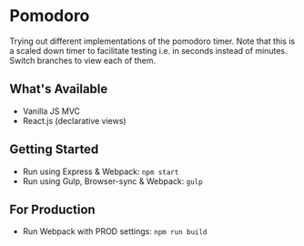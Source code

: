 # Pomodoro

Trying out different implementations of the pomodoro timer. Note that this is a scaled down timer to facilitate testing i.e. in seconds instead of minutes. Switch branches to view each of them.

## What's Available
- Vanilla JS MVC
- React.js (declarative views)

## Getting Started
- Run using Express & Webpack: `npm start`
- Run using Gulp, Browser-sync & Webpack: `gulp`

## For Production
- Run Webpack with PROD settings: `npm run build`
